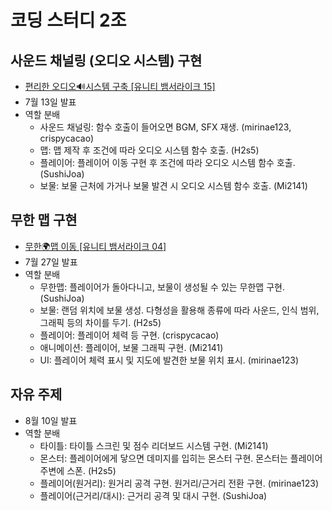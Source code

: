 # 코딩 스터디 2조
## 사운드 채널링 (오디오 시스템) 구현
* [편리한 오디오🔊시스템 구축 [유니티 뱀서라이크 15]](https://www.youtube.com/watch?v=YPEkpwPrmPk)
* 7월 13일 발표
* 역할 분배
  * 사운드 채널링: 함수 호출이 들어오면 BGM, SFX 재생. (mirinae123, crispycacao)
  * 맵: 맵 제작 후 조건에 따라 오디오 시스템 함수 호출. (H2s5)
  * 플레이어: 플레이어 이동 구현 후 조건에 따라 오디오 시스템 함수 호출. (SushiJoa)
  * 보물: 보물 근처에 가거나 보물 발견 시 오디오 시스템 함수 호출. (Mi2141)
## 무한 맵 구현
* [무한🌍맵 이동 [유니티 뱀서라이크 04]](https://www.youtube.com/watch?v=SNjgew0VhHY)
* 7월 27일 발표
* 역할 분배
  * 무한맵: 플레이어가 돌아다니고, 보물이 생성될 수 있는 무한맵 구현. (SushiJoa)
  * 보물: 랜덤 위치에 보물 생성. 다형성을 활용해 종류에 따라 사운드, 인식 범위, 그래픽 등의 차이를 두기. (H2s5)
  * 플레이어: 플레이어 체력 등 구현. (crispycacao)
  * 애니메이션: 플레이어, 보물 그래픽 구현. (Mi2141)
  * UI: 플레이어 체력 표시 및 지도에 발견한 보물 위치 표시. (mirinae123)
## 자유 주제
* 8월 10일 발표
* 역할 분배
  * 타이틀: 타이틀 스크린 및 점수 리더보드 시스템 구현. (Mi2141)
  * 몬스터: 플레이어에게 닿으면 데미지를 입히는 몬스터 구현. 몬스터는 플레이어 주변에 스폰. (H2s5)
  * 플레이어(원거리): 원거리 공격 구현. 원거리/근거리 전환 구현. (mirinae123)
  * 플레이어(근거리/대시): 근거리 공격 및 대시 구현. (SushiJoa)

